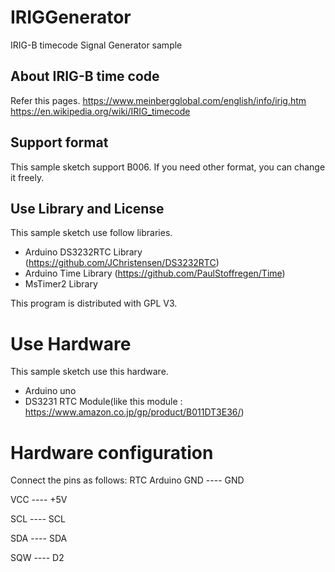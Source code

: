 # IRIGGenerator
IRIG-B timecode Signal Generator sample

## About IRIG-B time code
Refer this pages.
https://www.meinbergglobal.com/english/info/irig.htm
https://en.wikipedia.org/wiki/IRIG_timecode

## Support format
This sample sketch support B006. If you need other format, you can change it freely.

## Use Library and License
This sample sketch use follow libraries.
* Arduino DS3232RTC Library (https://github.com/JChristensen/DS3232RTC)
* Arduino Time Library (https://github.com/PaulStoffregen/Time)
* MsTimer2 Library

This program is distributed with GPL V3.

# Use Hardware
This sample sketch use this hardware.
* Arduino uno
* DS3231 RTC Module(like this module : https://www.amazon.co.jp/gp/product/B011DT3E36/)

# Hardware configuration
Connect the pins as follows:
 RTC          Arduino
 GND    ----  GND

VCC    ----  +5V

SCL    ----  SCL

SDA    ----  SDA

SQW    ----  D2
 
 
